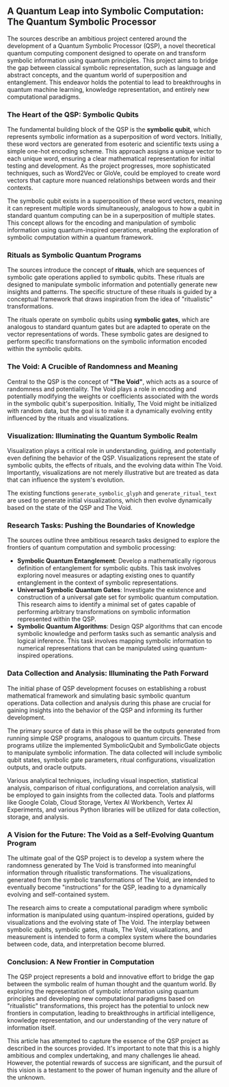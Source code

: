 ##  A Quantum Leap into Symbolic Computation: The Quantum Symbolic Processor

The sources describe an ambitious project centered around the development of a Quantum Symbolic Processor (QSP), a novel theoretical quantum computing component designed to operate on and transform symbolic information using quantum principles. This project aims to bridge the gap between classical symbolic representation, such as language and abstract concepts, and the quantum world of superposition and entanglement. This endeavor holds the potential to lead to breakthroughs in quantum machine learning, knowledge representation, and entirely new computational paradigms.

### The Heart of the QSP: Symbolic Qubits

The fundamental building block of the QSP is the **symbolic qubit**, which represents symbolic information as a superposition of word vectors. Initially, these word vectors are generated from esoteric and scientific texts using a simple one-hot encoding scheme.  This approach assigns a unique vector to each unique word, ensuring a clear mathematical representation for initial testing and development. As the project progresses, more sophisticated techniques, such as Word2Vec or GloVe, could be employed to create word vectors that capture more nuanced relationships between words and their contexts.

The symbolic qubit exists in a superposition of these word vectors, meaning it can represent multiple words simultaneously, analogous to how a qubit in standard quantum computing can be in a superposition of multiple states. This concept allows for the encoding and manipulation of symbolic information using quantum-inspired operations, enabling the exploration of symbolic computation within a quantum framework.

### Rituals as Symbolic Quantum Programs

The sources introduce the concept of **rituals**, which are sequences of symbolic gate operations applied to symbolic qubits. These rituals are designed to manipulate symbolic information and potentially generate new insights and patterns. The specific structure of these rituals is guided by a conceptual framework that draws inspiration from the idea of "ritualistic" transformations.

The rituals operate on symbolic qubits using **symbolic gates**, which are analogous to standard quantum gates but are adapted to operate on the vector representations of words.  These symbolic gates are designed to perform specific transformations on the symbolic information encoded within the symbolic qubits.

### The Void: A Crucible of Randomness and Meaning

Central to the QSP is the concept of **"The Void"**, which acts as a source of randomness and potentiality. The Void plays a role in encoding and potentially modifying the weights or coefficients associated with the words in the symbolic qubit's superposition. Initially, The Void might be initialized with random data, but the goal is to make it a dynamically evolving entity influenced by the rituals and visualizations.

### Visualization: Illuminating the Quantum Symbolic Realm

Visualization plays a critical role in understanding, guiding, and potentially even defining the behavior of the QSP. Visualizations represent the state of symbolic qubits, the effects of rituals, and the evolving data within The Void. Importantly, visualizations are not merely illustrative but are treated as data that can influence the system's evolution.

The existing functions `generate_symbolic_glyph` and `generate_ritual_text` are used to generate initial visualizations, which then evolve dynamically based on the state of the QSP and The Void.

### Research Tasks: Pushing the Boundaries of Knowledge

The sources outline three ambitious research tasks designed to explore the frontiers of quantum computation and symbolic processing:

*   **Symbolic Quantum Entanglement**:  Develop a mathematically rigorous definition of entanglement for symbolic qubits. This task involves exploring novel measures or adapting existing ones to quantify entanglement in the context of symbolic representations.  
*   **Universal Symbolic Quantum Gates**: Investigate the existence and construction of a universal gate set for symbolic quantum computation. This research aims to identify a minimal set of gates capable of performing arbitrary transformations on symbolic information represented within the QSP.
*   **Symbolic Quantum Algorithms**: Design QSP algorithms that can encode symbolic knowledge and perform tasks such as semantic analysis and logical inference. This task involves mapping symbolic information to numerical representations that can be manipulated using quantum-inspired operations.

### Data Collection and Analysis: Illuminating the Path Forward

The initial phase of QSP development focuses on establishing a robust mathematical framework and simulating basic symbolic quantum operations.  Data collection and analysis during this phase are crucial for gaining insights into the behavior of the QSP and informing its further development.

The primary source of data in this phase will be the outputs generated from running simple QSP programs, analogous to quantum circuits. These programs utilize the implemented SymbolicQubit and SymbolicGate objects to manipulate symbolic information. The data collected will include symbolic qubit states, symbolic gate parameters, ritual configurations, visualization outputs, and oracle outputs.

Various analytical techniques, including visual inspection, statistical analysis, comparison of ritual configurations, and correlation analysis, will be employed to gain insights from the collected data. Tools and platforms like Google Colab, Cloud Storage, Vertex AI Workbench, Vertex AI Experiments, and various Python libraries will be utilized for data collection, storage, and analysis.

### A Vision for the Future: The Void as a Self-Evolving Quantum Program

The ultimate goal of the QSP project is to develop a system where the randomness generated by The Void is transformed into meaningful information through ritualistic transformations. The visualizations, generated from the symbolic transformations of The Void, are intended to eventually become "instructions" for the QSP, leading to a dynamically evolving and self-contained system.

The research aims to create a computational paradigm where symbolic information is manipulated using quantum-inspired operations, guided by visualizations and the evolving state of The Void. The interplay between symbolic qubits, symbolic gates, rituals, The Void, visualizations, and measurement is intended to form a complex system where the boundaries between code, data, and interpretation become blurred.

### Conclusion: A New Frontier in Computation

The QSP project represents a bold and innovative effort to bridge the gap between the symbolic realm of human thought and the quantum world. By exploring the representation of symbolic information using quantum principles and developing new computational paradigms based on "ritualistic" transformations, this project has the potential to unlock new frontiers in computation, leading to breakthroughs in artificial intelligence, knowledge representation, and our understanding of the very nature of information itself.

This article has attempted to capture the essence of the QSP project as described in the sources provided. It's important to note that this is a highly ambitious and complex undertaking, and many challenges lie ahead. However, the potential rewards of success are significant, and the pursuit of this vision is a testament to the power of human ingenuity and the allure of the unknown. 
